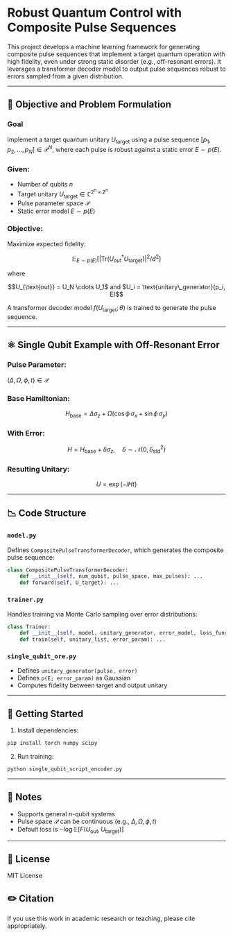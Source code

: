 # Robust Quantum Control with Composite Pulse Sequences

This project develops a machine learning framework for generating composite pulse sequences that implement a target quantum operation with high fidelity, even under strong static disorder (e.g., off-resonant errors). It leverages a transformer decoder model to output pulse sequences robust to errors sampled from a given distribution.

---

## 🧠 Objective and Problem Formulation

### Goal

Implement a target quantum unitary $U_{\text{target}}$ using a pulse sequence $[p_1, p_2, ..., p_N] \in \mathcal{P}^N$, where each pulse is robust against a static error $E \sim p(E)$.

### Given:

* Number of qubits $n$
* Target unitary $U_{\text{target}} \in \mathbb{C}^{2^n \times 2^n}$
* Pulse parameter space $\mathcal{P}$
* Static error model $E \sim p(E)$

### Objective:

Maximize expected fidelity:

```math
\mathbb{E}_{E \sim p(E)}\left[ \left| \text{Tr}(U_{\text{out}}^{\dagger} U_{\text{target}}) \right|^2 / d^2 \right]
```

where 
```math
U_{\text{out}} = U_N \cdots U_1$ and $U_i = \text{unitary\_generator}(p_i, E)
```

A transformer decoder model $f(U_{\text{target}}; \theta)$ is trained to generate the pulse sequence.

---

## ⚛️ Single Qubit Example with Off-Resonant Error

### Pulse Parameter:

$(\Delta, \Omega, \phi, t) \in \mathcal{P}$

### Base Hamiltonian:

```math
H_{\text{base}} = \Delta \sigma_z + \Omega (\cos\phi \, \sigma_x + \sin\phi \, \sigma_y)
```

### With Error:

```math
H = H_{\text{base}} + \delta \sigma_z, \quad \delta \sim \mathcal{N}(0, \delta_{\text{std}}^2)
```

### Resulting Unitary:

```math
U = \exp(-i H t)
```

---

## 📉 Code Structure

### `model.py`

Defines `CompositePulseTransformerDecoder`, which generates the composite pulse sequence:

```python
class CompositePulseTransformerDecoder:
    def __init__(self, num_qubit, pulse_space, max_pulses): ...
    def forward(self, U_target): ...
```

### `trainer.py`

Handles training via Monte Carlo sampling over error distributions:

```python
class Trainer:
    def __init__(self, model, unitary_generator, error_model, loss_function, monte_carlo_size=1000): ...
    def train(self, unitary_list, error_param): ...
```

### `single_qubit_ore.py`

* Defines `unitary_generator(pulse, error)`
* Defines `p(E; error_param)` as Gaussian
* Computes fidelity between target and output unitary

---

## 🚀 Getting Started

1. Install dependencies:

```bash
pip install torch numpy scipy
```

2. Run training:

```bash
python single_qubit_script_encoder.py
```

---

## 📌 Notes

* Supports general $n$-qubit systems
* Pulse space $\mathcal{P}$ can be continuous (e.g., $\Delta, \Omega, \phi, t$)
* Default loss is $-\log \mathbb{E}[F(U_{\text{out}}, U_{\text{target}})]$

---

## 📄 License

MIT License

## ✏️ Citation

If you use this work in academic research or teaching, please cite appropriately.
